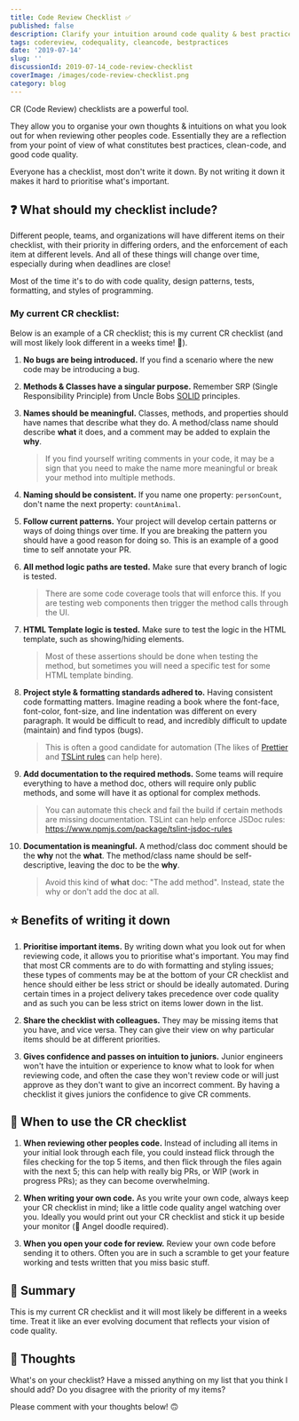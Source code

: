 ```yaml
---
title: Code Review Checklist ✅
published: false
description: Clarify your intuition around code quality & best practices by using a CR checklist.
tags: codereview, codequality, cleancode, bestpractices
date: '2019-07-14'
slug: ''
discussionId: 2019-07-14_code-review-checklist
coverImage: /images/code-review-checklist.png
category: blog
---
```


CR (Code Review) checklists are a powerful tool.

They allow you to organise your own thoughts & intuitions on what you look out for when reviewing other peoples code.
Essentially they are a reflection from your point of view of what constitutes best practices, clean-code, and good code quality.

Everyone has a checklist, most don't write it down.
By not writing it down it makes it hard to prioritise what's important.

## ❓ What should my checklist include?

Different people, teams, and organizations will have different items on their checklist, with their priority in differing orders, and the enforcement of each item at different levels.
And all of these things will change over time, especially during when deadlines are close!

Most of the time it's to do with code quality, design patterns, tests, formatting, and styles of programming.

### My current CR checklist:

Below is an example of a CR checklist; this is my current CR checklist (and will most likely look different in a weeks time! 👀).

1. **No bugs are being introduced.**
   If you find a scenario where the new code may be introducing a bug.

1. **Methods & Classes have a singular purpose.**
   Remember SRP (Single Responsibility Principle) from Uncle Bobs [SOLID](https://en.wikipedia.org/wiki/SOLID) principles.

1. **Names should be meaningful.**
   Classes, methods, and properties should have names that describe what they do.
   A method/class name should describe **what** it does, and a comment may be added to explain the **why**.

   > If you find yourself writing comments in your code, it may be a sign that you need to make the name more meaningful or break your method into multiple methods.

1. **Naming should be consistent.**
   If you name one property: `personCount`, don't name the next property: `countAnimal`.

1. **Follow current patterns.**
   Your project will develop certain patterns or ways of doing things over time.
   If you are breaking the pattern you should have a good reason for doing so.
   This is an example of a good time to self annotate your PR.

1. **All method logic paths are tested.**
   Make sure that every branch of logic is tested.

   > There are some code coverage tools that will enforce this. If you are testing web components then trigger the method calls through the UI.

1. **HTML Template logic is tested.**
   Make sure to test the logic in the HTML template, such as showing/hiding elements.

   > Most of these assertions should be done when testing the method, but sometimes you will need a specific test for some HTML template binding.

1. **Project style & formatting standards adhered to.**
   Having consistent code formatting matters.
   Imagine reading a book where the font-face, font-color, font-size, and line indentation was different on every paragraph.
   It would be difficult to read, and incredibly difficult to update (maintain) and find typos (bugs).

   > This is often a good candidate for automation (The likes of [Prettier](https://prettier.io/) and [TSLint rules](https://palantir.github.io/tslint/) can help here).

1. **Add documentation to the required methods.**
   Some teams will require everything to have a method doc, others will require only public methods, and some will have it as optional for complex methods.

   > You can automate this check and fail the build if certain methods are missing documentation. TSLint can help enforce JSDoc rules: https://www.npmjs.com/package/tslint-jsdoc-rules

1. **Documentation is meaningful.**
   A method/class doc comment should be the **why** not the **what**.
   The method/class name should be self-descriptive, leaving the doc to be the **why**.
   > Avoid this kind of **what** doc: "The add method". Instead, state the why or don't add the doc at all.

## ⭐ Benefits of writing it down

1. **Prioritise important items.**
   By writing down what you look out for when reviewing code, it allows you to prioritise what's important.
   You may find that most CR comments are to do with formatting and styling issues; these types of comments may be at the bottom of your CR checklist and hence should either be less strict or should be ideally automated.
   During certain times in a project delivery takes precedence over code quality and as such you can be less strict on items lower down in the list.

1. **Share the checklist with colleagues.**
   They may be missing items that you have, and vice versa.
   They can give their view on why particular items should be at different priorities.

1. **Gives confidence and passes on intuition to juniors.**
   Junior engineers won't have the intuition or experience to know what to look for when reviewing code, and often the case they won't review code or will just approve as they don't want to give an incorrect comment.
   By having a checklist it gives juniors the confidence to give CR comments.

## 🤷 When to use the CR checklist

1. **When reviewing other peoples code.**
   Instead of including all items in your initial look through each file, you could instead flick through the files checking for the top 5 items, and then flick through the files again with the next 5; this can help with really big PRs, or WIP (work in progress PRs); as they can become overwhelming.

1. **When writing your own code.**
   As you write your own code, always keep your CR checklist in mind; like a little code quality angel watching over you.
   Ideally you would print out your CR checklist and stick it up beside your monitor (👼 Angel doodle required).

1. **When you open your code for review.**
   Review your own code before sending it to others.
   Often you are in such a scramble to get your feature working and tests written that you miss basic stuff.

## 📝 Summary

This is my current CR checklist and it will most likely be different in a weeks time.
Treat it like an ever evolving document that reflects your vision of code quality.

## 💭 Thoughts

What's on your checklist?
Have a missed anything on my list that you think I should add?
Do you disagree with the priority of my items?

Please comment with your thoughts below! 🙃

